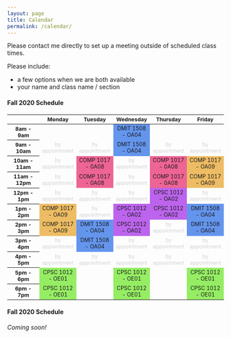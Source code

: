 ```yaml
---
layout: page
title: Calendar
permalink: /calendar/
---
```


Please contact me directly to set up a meeting outside of scheduled class times.

Please include:
* a few options when we are both available
* your name and class name / section


#### Fall 2020 Schedule

<html>
  <style>
    table {font-size: 12.4px; text-align:center;}
    .row-header {width : 80px;}
    .col-header {text-align:center;}
    .appointment {color: #d3d3d3;}
    .comp02 {background-color:#bc64ed;}
    .comp08 {background-color:#ed6495;}
    .comp09 {background-color:#edbc64;}
    .cpsc1012 { background-color:#95ed64;}
    .dmit1508 { background-color:#6495ed;}
  </style>
 <table>
  <thead>
    <tr>
      <th class = "row-header"></th>
      <th class = "col-header">Monday</th>
      <th class = "col-header">Tuesday</th>
      <th class = "col-header">Wednesday</th>
      <th class = "col-header">Thursday</th>
      <th class = "col-header">Friday</th>
    </tr>
  </thead>
  <tbody>
    <tr>
      <th>8am - 9am</th>
      <td></td>
      <td></td>
      <td class="dmit1508">DMIT 1508 - OA04</td>
      <td></td>
      <td></td>
    </tr>
    <tr>
      <th>9am - 10am</th>
      <td class="appointment">by appointment</td>
      <td class="appointment">by appointment</td>
      <td class="dmit1508">DMIT 1508 - OA04</td>
      <td class="appointment">by appointment</td>
      <td class="appointment">by appointment</td>
    </tr>
    <tr>
      <th>10am - 11am</th>
      <td class="appointment">by appointment</td>
      <td class="comp08">COMP 1017 - 0A08</td>
      <td class="appointment">by appointment</td>
      <td class="comp08">COMP 1017 - 0A08</td>
      <td class="comp09">COMP 1017 - OA09</td>
    </tr>
    <tr>
      <th>11am - 12pm</th>
      <td class="appointment">by appointment</td>
      <td class="comp08">COMP 1017 - 0A08</td>
      <td class="appointment">by appointment</td>
      <td class="comp08">COMP 1017 - 0A08</td>
      <td class="comp09">COMP 1017 - OA09</td>
    </tr>
    <tr>
      <th>12pm - 1pm</th>
      <td class="appointment">by appointment</td>
      <td class="appointment">by appointment</td>
      <td class="appointment">by appointment</td>
      <td class="comp02">CPSC 1012 - OA02</td>
      <td class="appointment">by appointment</td>
    </tr>
    <tr>
      <th>1pm - 2pm</th>
      <td class="comp09">COMP 1017 - OA09</td>
      <td class="appointment">by appointment</td>
      <td class="comp02">CPSC 1012 - OA02</td>
      <td class="comp02">CPSC 1012 - OA02</td>
      <td class="dmit1508">DMIT 1508 - OA04</td>
    </tr>
    <tr>
      <th>2pm - 3pm</th>
      <td class="comp09">COMP 1017 - OA09</td>
      <td class="dmit1508">DMIT 1508 - OA04</td>
      <td class="comp02">CPSC 1012 - OA02</td>
      <td class="appointment">by appointment</td>
      <td class="dmit1508">DMIT 1508 - OA04</td>
    </tr>
    <tr>
      <th>3pm - 4pm</th>
      <td class="appointment">by appointment</td>
      <td class="dmit1508">DMIT 1508 - OA04</td>
      <td class="appointment">by appointment</td>
      <td class="appointment">by appointment</td>
      <td class="appointment">by appointment</td>
    </tr>
    <tr>
      <th>4pm - 5pm</th>
      <td class="appointment">by appointment</td>
      <td class="appointment">by appointment</td>
      <td class="appointment">by appointment</td>
      <td class="appointment">by appointment</td>
      <td class="appointment">by appointment</td>
    </tr>
    <tr>
      <th>5pm - 6pm</th>
      <td class="cpsc1012">CPSC 1012 - OE01</td>
      <td></td>
      <td class="cpsc1012">CPSC 1012 - OE01</td>
      <td></td>
      <td class="cpsc1012">CPSC 1012 - OE01</td>
    </tr>
    <tr>
      <th>6pm - 7pm</th>
      <td class="cpsc1012">CPSC 1012 - OE01</td>
      <td></td>
      <td class="cpsc1012">CPSC 1012 - OE01</td>
      <td></td>
      <td class="cpsc1012">CPSC 1012 - OE01</td>
    </tr>
  </tbody>
</table>
</html>

#### Fall 2020 Schedule

*Coming soon!*
